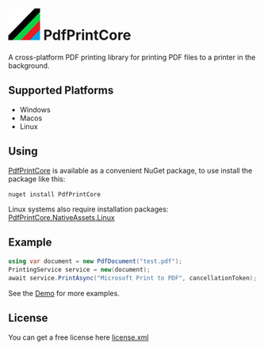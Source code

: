 ﻿# ![](https://raw.githubusercontent.com/chengcunu/PdfPrintCore/main/documentation/logo64.png) PdfPrintCore

A cross-platform PDF printing library for printing PDF files to a printer in the background.

## Supported Platforms
* Windows
* Macos
* Linux

## Using

[PdfPrintCore](https://www.nuget.org/packages/PdfPrintCore)  is available as a convenient NuGet package, to use install the package like this:

```
nuget install PdfPrintCore
```
Linux systems also require installation packages: [PdfPrintCore.NativeAssets.Linux](https://www.nuget.org/packages/PdfPrintCore.NativeAssets.Linux) 
## Example

``` c#
using var document = new PdfDocument("test.pdf");
PrintingService service = new(document);
await service.PrintAsync("Microsoft Print to PDF", cancellationToken);
```
See the [Demo](source/PdfPrintCore.API.Demo) for more examples.

## License

You can get a free license here  [license.xml](source/PdfPrintCore.API.Demo/PdfPrintCore.license.xml) 
